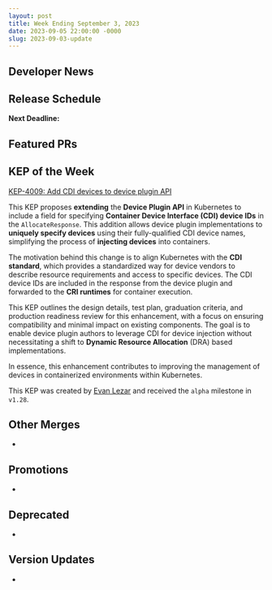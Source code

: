 ```yaml
---
layout: post
title: Week Ending September 3, 2023
date: 2023-09-05 22:00:00 -0000
slug: 2023-09-03-update
---
```


## Developer News


## Release Schedule

**Next Deadline:**


## Featured PRs


## KEP of the Week

[KEP-4009: Add CDI devices to device plugin API](https://github.com/kubernetes/enhancements/tree/master/keps/sig-node/4009-add-cdi-devices-to-device-plugin-api)

This KEP proposes **extending** the **Device Plugin API** in Kubernetes to include a field for specifying **Container Device Interface (CDI) device IDs** in the `AllocateResponse`. This addition allows device plugin implementations to **uniquely specify devices** using their fully-qualified CDI device names, simplifying the process of **injecting devices** into containers. 

The motivation behind this change is to align Kubernetes with the **CDI standard**, which provides a standardized way for device vendors to describe resource requirements and access to specific devices. The CDI device IDs are included in the response from the device plugin and forwarded to the **CRI runtimes** for container execution. 

This KEP outlines the design details, test plan, graduation criteria, and production readiness review for this enhancement, with a focus on ensuring compatibility and minimal impact on existing components. The goal is to enable device plugin authors to leverage CDI for device injection without necessitating a shift to **Dynamic Resource Allocation** (DRA) based implementations. 

In essence, this enhancement contributes to improving the management of devices in containerized environments within Kubernetes. 

This KEP was created by [Evan Lezar](https://github.com/kubernetes/kubernetes/pull/118254) and received the `alpha` milestone in `v1.28`.

## Other Merges

*

## Promotions

*

## Deprecated

*

## Version Updates

*
